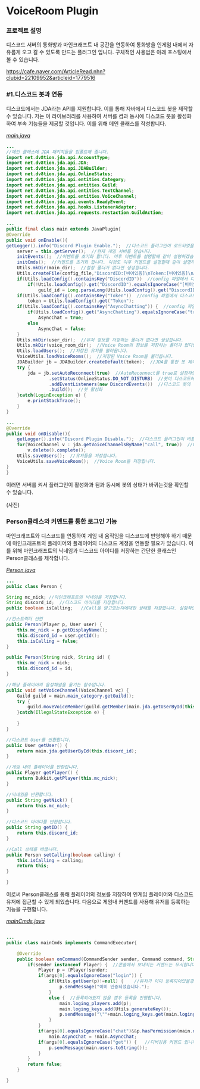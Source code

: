 VoiceRoom Plugin
================
### 프로젝트 설명
디스코드 서버의 통화방과 마인크래프트 내 공간을 연동하여 통화방을 인게임 내에서 자유롭게 오고 갈 수 있도록 만드는 플러그인 입니다. 구체적인 사용법은 아래 포스팅에서 볼 수 있습니다.

https://cafe.naver.com/ArticleRead.nhn?clubid=22109952&articleid=1779516

### #1.디스코드 봇과 연동
디스코드에서는 JDA라는 API를 지원합니다. 이를 통해 자바에서 디스코드 봇을 제작할 수 있습니다. 저는 이 라이브러리를 사용하여 서버를 켬과 동시에 디스코드 봇을 활성화하여 부속 기능들을 제공할 것입니다. 이를 위해 메인 클래스를 작성합니다.

_[main.java](https://github.com/nejukmaster/DiscordVoiceRoomPlugin/blob/master/DiscordPlugin/src/main/java/com/nejukmaster/discordplugin/discordplugin/main.java_)_
```java
...
//메인 클래스에 JDA 패키지들을 임폴트해 줍니다.
import net.dv8tion.jda.api.AccountType;
import net.dv8tion.jda.api.JDA;
import net.dv8tion.jda.api.JDABuilder;
import net.dv8tion.jda.api.OnlineStatus;
import net.dv8tion.jda.api.entities.Category;
import net.dv8tion.jda.api.entities.Guild;
import net.dv8tion.jda.api.entities.TextChannel;
import net.dv8tion.jda.api.entities.VoiceChannel;
import net.dv8tion.jda.api.events.ReadyEvent;
import net.dv8tion.jda.api.hooks.ListenerAdapter;
import net.dv8tion.jda.api.requests.restaction.GuildAction;

...
public final class main extends JavaPlugin{
@Override
public void onEnable(){
getLogger().info("Discord Plugin Enable.");  //디스코드 플러그인이 로드되었을때 알림을 띄웁니다.
	server = this.getServer();  //현재 게임 서버를 얻습니다.
	initEvents();  //이벤트를 초기화 합니다. 이후 이벤트를 설명할때 같이 설명하겠습니다.
	initCmds();  //커멘드를 초기화 합니다. 이것도 이후 커멘드를 설명할때 같이 설명하겠습니다.
	Utils.mkDir(main_dir);  //설정 폴더가 없다면 생성합니다.
	Utils.createFile(config_file,"DiscordID:[비어있음]\nToken:[비어있음]\nAsyncChatting:true");  //config파일이 없다면 생성합니다.
	if(Utils.loadConfig().containsKey("DiscordID"))  //config 파일에서 디스코드 서버의 아이디를 가져옵니다.
		if(!Utils.loadConfig().get("DiscordID").equalsIgnoreCase("[비어있음]"))  
			guild_id = Long.parseLong(Utils.loadConfig().get("DiscordID"),10);
	if(Utils.loadConfig().containsKey("Token"))  //config 파일에서 디스코드 봇의 토큰을 가져옵니다.
		token = Utils.loadConfig().get("Token");
	if(Utils.loadConfig().containsKey("AsyncChatting")) {  //config 파일에서 디스코드 채팅과 인 게임 채팅을 연동할 지 설정합니다.
		if(Utils.loadConfig().get("AsyncChatting").equalsIgnoreCase("true"))
			AsyncChat = true;
		else
			AsyncChat = false;
	}
	Utils.mkDir(user_dir);  //유저 정보를 저장하는 폴더가 없다면 생성합니다.
	Utils.mkDir(voice_room_dir);  //Voice Room의 정보를 저장하는 폴더가 없다면 생성합니다.
	Utils.loadUsers();  //저장된 유저를 불러옵니다.
	VoiceUtils.loadVoiceRooms();  //저장된 Voice Room을 불러옵니다.
	JDABuilder jb = JDABuilder.createDefault(token);  //JDA를 통한 봇 제작의 시작은 JDABuilder를 통해 JDA 객체를 생성하는데에 있습니다. 이를 위한 Builder를 생성해줍니다. 또한 createDefault는 권장설정을 이용하여 Builder를 생성합니다.
	try {
		jda = jb.setAutoReconnect(true)  //AutoReconnect를 true로 설정하면 연결실패가 발생시 자동으로 재 연결을 시도합니다.
				.setStatus(OnlineStatus.DO_NOT_DISTURB)  //봇이 디스코드에서 표시될 상태(온라인/오프라인/방해금지...)를 설정합니다. DO_NOT_DISTURB로 설정하면 방해금지로 표기됩니다.
				.addEventListeners(new DiscordEvents())  //디스코드 봇의 이벤트 리스너를 넘겨줍니다. 이는 이후 이벤트를 설명할때 함께 설명하겠습니다.
				.build();  //봇 활성화
	}catch(LoginException e) {
		e.printStackTrace();
	}
}

...
@Override
public void onDisable(){
	getLogger().info("Discord Plugin Disable.");  //디스코드 플러그인이 비활성화 되었을때 알림을 보냅니다.
	for(VoiceChannel v : jda.getVoiceChannelsByName("call", true))  //Call 기능에서 사용한 임시 음성채팅방을 모두 삭제합니다. 실험적인 기능입니다.
		v.delete().complete();
	Utils.saveUsers();  //유저들을 저장합니다.
	VoiceUtils.saveVoiceRoom();  //Voice Room을 저장합니다.
}  
}
```
이러면 서버를 켜서 플러그인이 활성화과 됨과 동시에 봇의 상태가 바뀌는것을 확인할 수 있습니다.

(사진)
### Person클래스와 커멘드를 통한 로그인 기능
마인크래프트와 디스코드를 연동하여 게임 내 움직임을 디스코드에 반영해야 하기 때문에 마인크래프트의 플레이어와 플레이어의 디스코드 계정을 연동할 필요가 있습니다. 이를 위해 마인크래프트의 닉네임과 디스코드 아이디를 저장하는 간단한 클래스인 Person클래스를 제작합니다.

_[Person.java](https://github.com/nejukmaster/DiscordVoiceRoomPlugin/blob/master/DiscordPlugin/src/main/java/com/nejukmaster/discordplugin/discordplugin/Person.java)_
```java
...
public class Person {

String mc_nick;	//마인크래프트의 닉네임을 저장합니다.
String discord_id;	//디스코드 아이디를 저장합니다.
public boolean isCalling;	//Call을 받고있는지에대한 상태를 저장합니다. 실험적인 기능입니다.

//컨스트럭터 선언
public Person(Player p, User user) {
	this.mc_nick = p.getDisplayName();
	this.discord_id = user.getId();
	this.isCalling = false;
}

public Person(String nick, String id) {
	this.mc_nick = nick;
	this.discord_id = id;
}

//해당 플레이어의 음성채널을 옮기는 함수입니다.
public void setVoiceChannel(VoiceChannel vc) {
	Guild guild = main.main_category.getGuild();
	try {
		guild.moveVoiceMember(guild.getMember(main.jda.getUserById(this.discord_id)), vc).complete();
	}catch(IllegalStateException e) {
		
	}
}

//디스코드 User를 반환합니다.
public User getUser() {
	return main.jda.getUserById(this.discord_id);
}

//게임 내의 플레이어를 반환합니다.
public Player getPlayer() {
	return Bukkit.getPlayer(this.mc_nick);
}

//닉네임을 반환합니다.
public String getNick() {
	return this.mc_nick;
}

//디스코드 아이디를 반환합니다.
public String getID() {
	return this.discord_id;
}

//Call 상태를 바꿉니다.
public Person setCalling(boolean calling) {
	this.isCalling = calling;
	return this;
}

}
```
이로써 Person클래스를 통해 플레이어의 정보를 저장하여 인게임 플레이어와 디스코드 유저에 접근할 수 있게 되었습니다. 다음으로 게임내 커멘드를 사용해 유저를 등록하는 기능을 구현합니다.

_[mainCmds.java](https://github.com/nejukmaster/DiscordVoiceRoomPlugin/blob/master/DiscordPlugin/src/main/java/com/nejukmaster/discordplugin/discordplugin/mainCmds.java)_
```java

...
public class mainCmds implements CommandExecutor{

	@Override
	public boolean onCommand(CommandSender sender, Command command, String label, String[] args) {
		if(sender instanceof Player) {	//콘솔에서 보내지는 커멘드는 무시합니다.
			Player p = (Player)sender;
			if(args[0].equalsIgnoreCase("login")) {
				if(Utils.getUser(p)!=null) {	//유저가 이미 등록되어있을경우 인증을 진행하지 않습니다.
					p.sendMessage("이미 인증되셨습니다.");
				}
				else {	//등록되어있지 않을 경우 등록을 진행합니다.
					main.loging_players.add(p);
					main.loging_keys.add(Utils.generateKey());
					p.sendMessage("\""+main.loging_keys.get(main.loging_players.indexOf(p))+"\"를 디스코드에서 입력해주세요.");
				}
			}
			if(args[0].equalsIgnoreCase("chat")&&p.hasPermission(main.discord_oper))	//채팅 동기화 토글
				main.AsyncChat = !main.AsyncChat;
			if(args[0].equalsIgnoreCase("get")) {	//디버깅용 커멘드 입니다.
				p.sendMessage(main.users.toString());
			}
		}
		return false;
	}

}
```
